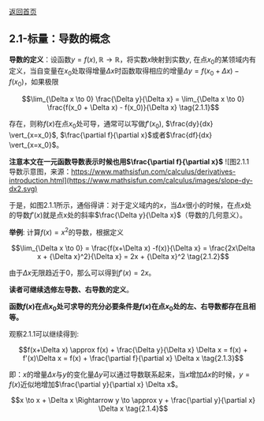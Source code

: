 [返回首页](../README.md)

## 2.1-标量：导数的概念
**导数的定义**：设函数$y=f(x), \mathbb R \to \mathbb R$，将实数$x$映射到实数$y$, 在点$x_0$的某领域内有定义，当自变量在$x_0$处取得增量$\Delta x$时函数取得相应的增量$\Delta y=f(x_0 + \Delta x) - f(x_0)$，如果极限

$$\lim_{\Delta x \to 0} \frac{\Delta y}{\Delta x} = \lim_{\Delta x \to 0} \frac{f(x_0 + \Delta x) - f(x_0)}{\Delta x} \tag{2.1.1}$$

存在，则称$f(x)$在点$x_0$处可导，通常可以写做$f'(x_0)$, $\frac{dy}{dx} \vert_{x=x_0}$, $\frac{\partial f}{\partial x}$或者$\frac{df}{dx} \vert_{x=x_0}$。

**注意本文在一元函数导数表示时候也用$\frac{\partial f}{\partial x}$**
![图2.1.1 导数示意图，来源：https://www.mathsisfun.com/calculus/derivatives-introduction.html](https://www.mathsisfun.com/calculus/images/slope-dy-dx2.svg)

于是，如图2.1.1所示，通俗得讲：对于定义域内的$x$，当$\Delta x$很小的时候，在点$x$处的导数$f'(x)$就是点x处的斜率$\frac{\Delta y}{\Delta x}$（导数的几何意义）。

**举例**: 计算$f(x)=x^2$的导数，根据定义

$$\lim_{\Delta x \to 0} = \frac{f(x+\Delta x) -f(x)}{\Delta x} = \frac{2x\Delta x + {\Delta x}^2}{\Delta x} = 2x + {\Delta x}^2 \tag{2.1.2}$$

由于$\Delta x$无限趋近于0，那么可以得到$f'(x)=2x$。

**读者可继续选修左导数、右导数的定义**。


**函数$f(x)$在点$x_0$处可求导的充分必要条件是$f(x)$在点$x_0$处的左、右导数都存在且相等。**

观察2.1.1可以继续得到:

$$f(x+\Delta x) \approx f(x) + \frac{\Delta y}{\Delta x} \Delta x = f(x) + f'(x)\Delta x = f(x) + \frac{\partial f}{\partial x} \Delta x \tag{2.1.3}$$

即：$x$的增量$\Delta x$与$y$的变化量$\Delta y$可以通过导数联系起来，当$x$增加$\Delta x$的时候，$y=f(x)$近似地增加$\frac{\partial y}{\partial x} \Delta x$。

$$x \to x + \Delta x \Rightarrow y \to \approx y + \frac{\partial y}{\partial x} \Delta x \tag{2.1.4}$$
